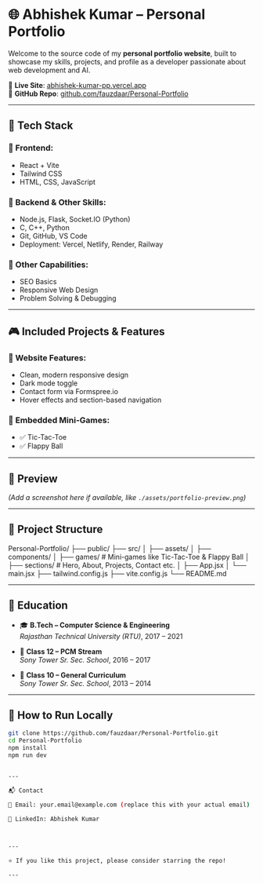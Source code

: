 # 🌐 Abhishek Kumar – Personal Portfolio

Welcome to the source code of my **personal portfolio website**, built to showcase my skills, projects, and profile as a developer passionate about web development and AI.

🔗 **Live Site**: [abhishek-kumar-pp.vercel.app](https://abhishek-kumar-pp.vercel.app/)  
📁 **GitHub Repo**: [github.com/fauzdaar/Personal-Portfolio](https://github.com/fauzdaar/Personal-Portfolio)

---

## 🧰 Tech Stack

### 🔹 Frontend:
- React + Vite
- Tailwind CSS
- HTML, CSS, JavaScript

### 🔹 Backend & Other Skills:
- Node.js, Flask, Socket.IO (Python)
- C, C++, Python
- Git, GitHub, VS Code
- Deployment: Vercel, Netlify, Render, Railway

### 🔹 Other Capabilities:
- SEO Basics
- Responsive Web Design
- Problem Solving & Debugging

---

## 🎮 Included Projects & Features

### 🎯 Website Features:
- Clean, modern responsive design
- Dark mode toggle
- Contact form via Formspree.io
- Hover effects and section-based navigation

### 🎲 Embedded Mini-Games:
- ✅ Tic-Tac-Toe
- ✅ Flappy Ball

---

## 📸 Preview

*(Add a screenshot here if available, like `./assets/portfolio-preview.png`)*

---

## 📂 Project Structure

Personal-Portfolio/ ├── public/ ├── src/ │   ├── assets/ │   ├── components/ │   ├── games/              # Mini-games like Tic-Tac-Toe & Flappy Ball │   ├── sections/           # Hero, About, Projects, Contact etc. │   ├── App.jsx │   └── main.jsx ├── tailwind.config.js ├── vite.config.js └── README.md

---

## 🏫 Education

- 🎓 **B.Tech – Computer Science & Engineering**  
  *Rajasthan Technical University (RTU)*, 2017 – 2021

- 📘 **Class 12 – PCM Stream**  
  *Sony Tower Sr. Sec. School*, 2016 – 2017

- 📗 **Class 10 – General Curriculum**  
  *Sony Tower Sr. Sec. School*, 2013 – 2014

---

## 🧪 How to Run Locally

```bash
git clone https://github.com/fauzdaar/Personal-Portfolio.git
cd Personal-Portfolio
npm install
npm run dev


---

📬 Contact

📧 Email: your.email@example.com (replace this with your actual email)

🔗 LinkedIn: Abhishek Kumar



---

⭐️ If you like this project, please consider starring the repo!

---


